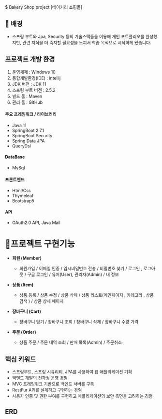 $ Bakery Shop project [베이커리 쇼핑몰]

## 🧐 배경

- 스프링 부트와 Jpa, Security 등의 기술스택들을 이용해 개인 포트폴리오를 완성했지만, 관련 지식을 더 숙지할 필요성을 느껴서
  학습 목적으로 시작하게 됐습니다.

## 프로젝트 개발 환경
1.  운영체제 : Windows 10
2.  통합개발환경(IDE) : intellij
3.  JDK 버전 : JDK 11
4.  스프링 부트 버전 : 2.5.2
6.  빌드 툴 : Maven
7.  관리 툴 : GitHub

#### 주요 프레임워크 / 라이브러리
- Java 11
- SpringBoot 2.7.1
- SpringBoot Security
- Spring Data JPA
- QueryDsl

#### DataBase 
- MySql

#### 프론트엔드
- Html/Css
- Thymeleaf
- Bootstrap5

#### API
- OAuth2.0 API, Java Mail

#  📜프로젝트 구현기능

-   **회원 (Member)**
      -   회원가입 / 이메일 인증 / 임시비밀번호 전송 / 비밀번호 찾기 / 로그인 , 로그아웃 / 구글 로그인 / 유저(User), 관리자(Admin) / 내 정보

-   **상품 (Item)**
      -  상품 등록 / 상품 수정 / 상품 삭제 / 상품 리스트(메인페이지 , 카테고리 , 상품검색 ) / 상품 상세 페이지 

-   **장바구니 (Cart)**
    -   장바구니 담기 / 장바구니 조회 / 장바구니 삭제 / 장바구니 수량 가격

-  **주문 (Order)**  
    - 상품 주문 / 주문 내역 조회 / 판매 목록(Admin) / 주문취소

## 핵심 키워드
- 스프링부트, 스프링 시큐리티, JPA를 사용하여 웹 애플리케이션 기획
- 백엔드 개발의 전과정 운영 경험
- MVC 프레임워크 기반으로 백엔드 서버를 구축
- RestFur API를 설계하고 구현하는 경험
- 사용자 인증 및 권한 부여를 구현하고 애플리케이션의 보안 측면을 고려하는 경험


## ERD 
  








